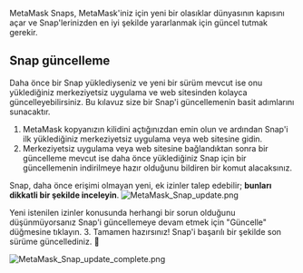 MetaMask Snaps, MetaMask'iniz için yeni bir olasıklar dünyasının kapısını açar ve Snap'lerinizden en iyi şekilde yararlanmak için güncel tutmak gerekir.


Snap güncelleme
---------------


Daha önce bir Snap yüklediyseniz ve yeni bir sürüm mevcut ise onu yüklediğiniz merkeziyetsiz uygulama ve web sitesinden kolayca güncelleyebilirsiniz. Bu kılavuz size bir Snap'i güncellemenin basit adımlarını sunacaktır.


1. MetaMask kopyanızın kilidini açtığınızdan emin olun ve ardından Snap'i ilk yüklediğiniz merkeziyetsiz uygulama veya web sitesine gidin.
2. Merkeziyetsiz uygulama veya web sitesine bağlandıktan sonra bir güncelleme mevcut ise daha önce yüklediğiniz Snap için bir güncellemenin indirilmeye hazır olduğunu bildiren bir komut alacaksınız.  
  
Snap, daha önce erişimi olmayan yeni, ek izinler talep edebilir; **bunları dikkatli bir şekilde inceleyin**.
![MetaMask_Snap_update.png](https://support.metamask.io/hc/article_attachments/18406616630683)


Yeni istenilen izinler konusunda herhangi bir sorun olduğunu düşünmüyorsanız Snap'i güncellemeye devam etmek için "Güncelle" düğmesine tıklayın.
3. Tamamen hazırsınız! Snap'i başarılı bir şekilde son sürüme güncellediniz. 🚀


![MetaMask_Snap_update_complete.png](https://support.metamask.io/hc/article_attachments/18406616631835)
